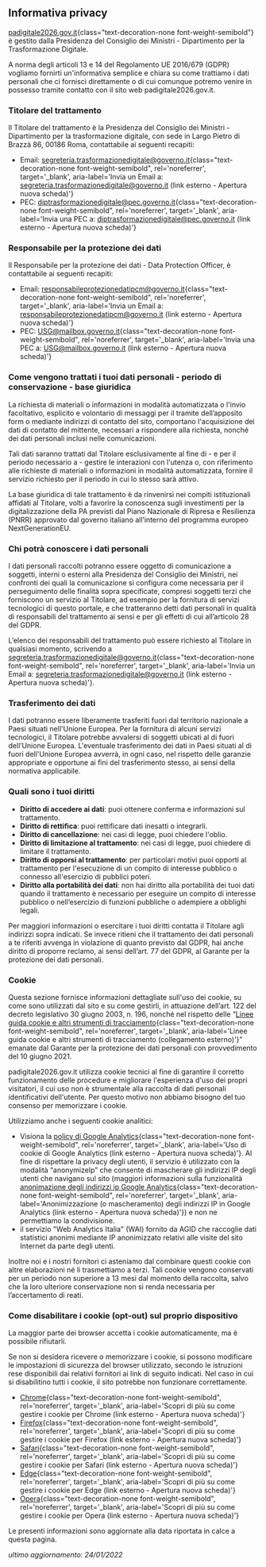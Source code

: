 ## Informativa privacy

[padigitale2026.gov.it](https://padigitale2026.gov.it/){class="text-decoration-none font-weight-semibold"}
è gestito dalla Presidenza del Consiglio dei Ministri - Dipartimento per la Trasformazione Digitale.

A norma degli articoli 13 e 14 del Regolamento UE 2016/679 (GDPR) vogliamo
fornirti un'informativa semplice e chiara su come trattiamo i dati personali che
ci fornisci direttamente o di cui comunque potremo venire in possesso tramite
contatto con il sito web padigitale2026.gov.it.

### Titolare del trattamento

Il Titolare del trattamento è la Presidenza del Consiglio dei Ministri -
Dipartimento per la trasformazione digitale, con sede in Largo Pietro di Brazzà
86, 00186 Roma, contattabile ai seguenti recapiti:

- Email: [segreteria.trasformazionedigitale@governo.it](mailto:segreteria.trasformazionedigitale@governo.it){class="text-decoration-none font-weight-semibold", rel='noreferrer', target='\_blank', aria-label='Invia un Email a: segreteria.trasformazionedigitale@governo.it (link esterno - Apertura nuova scheda)'}
- PEC: [diptrasformazionedigitale@pec.governo.it](mailto:diptrasformazionedigitale@pec.governo.it){class="text-decoration-none font-weight-semibold", rel='noreferrer', target='\_blank', aria-label='Invia una PEC a: diptrasformazionedigitale@pec.governo.it (link esterno - Apertura nuova scheda)'}

### Responsabile per la protezione dei dati

Il Responsabile per la protezione dei dati - Data Protection Officer, è
contattabile ai seguenti recapiti:

- Email: [responsabileprotezionedatipcm@governo.it](mailto:responsabileprotezionedatipcm@governo.it){class="text-decoration-none font-weight-semibold", rel='noreferrer', target='\_blank', aria-label='Invia un Email a: responsabileprotezionedatipcm@governo.it (link esterno - Apertura nuova scheda)'}
- PEC: [USG@mailbox.governo.it](mailto:USG@mailbox.governo.it){class="text-decoration-none font-weight-semibold", rel='noreferrer', target='\_blank', aria-label='Invia una PEC a: USG@mailbox.governo.it (link esterno - Apertura nuova scheda)'}

### Come vengono trattati i tuoi dati personali - periodo di conservazione - base giuridica

La richiesta di materiali o informazioni in modalità automatizzata o l'invio
facoltativo, esplicito e volontario di messaggi per il tramite dell’apposito
form o mediante indirizzi di contatto del sito, comportano l'acquisizione dei
dati di contatto del mittente, necessari a rispondere alla richiesta, nonché dei
dati personali inclusi nelle comunicazioni.

Tali dati saranno trattati dal Titolare esclusivamente al fine di - e per il
periodo necessario a - gestire le interazioni con l'utenza o, con riferimento
alle richieste di materiali o informazioni in modalità automatizzata, fornire il
servizio richiesto per il periodo in cui lo stesso sarà attivo.

La base giuridica di tale trattamento è da rinvenirsi nei compiti istituzionali
affidati al Titolare, volti a favorire la conoscenza sugli investimenti per la
digitalizzazione della PA previsti dal Piano Nazionale di Ripresa e Resilienza
(PNRR) approvato dal governo italiano all’interno del programma europeo
NextGenerationEU.

### Chi potrà conoscere i dati personali

I dati personali raccolti potranno essere oggetto di comunicazione a soggetti,
interni o esterni alla Presidenza del Consiglio dei Ministri, nei confronti dei
quali la comunicazione si configura come necessaria per il perseguimento delle
finalità sopra specificate, compresi soggetti terzi che forniscono un servizio
al Titolare, ad esempio per la fornitura di servizi tecnologici di questo
portale, e che tratteranno detti dati personali in qualità di responsabili del
trattamento ai sensi e per gli effetti di cui all’articolo 28 del GDPR.

L’elenco dei responsabili del trattamento può essere richiesto al Titolare in
qualsiasi momento, scrivendo a
[segreteria.trasformazionedigitale@governo.it](mailto:segreteria.trasformazionedigitale@governo.it){class="text-decoration-none font-weight-semibold", rel='noreferrer', target='\_blank', aria-label='Invia un Email a: segreteria.trasformazionedigitale@governo.it (link esterno - Apertura nuova scheda)'}.

### Trasferimento dei dati

I dati potranno essere liberamente trasferiti fuori dal territorio nazionale a
Paesi situati nell'Unione Europea. Per la fornitura di alcuni servizi
tecnologici, il Titolare potrebbe avvalersi di soggetti ubicati al di fuori
dell’Unione Europea. L'eventuale trasferimento dei dati in Paesi situati al di
fuori dell'Unione Europea avverrà, in ogni caso, nel rispetto delle garanzie
appropriate e opportune ai fini del trasferimento stesso, ai sensi della
normativa applicabile.

### Quali sono i tuoi diritti

- **Diritto di accedere ai dati**: puoi ottenere conferma e informazioni sul trattamento.
- **Diritto di rettifica**: puoi rettificare dati inesatti o integrarli.
- **Diritto di cancellazione**: nei casi di legge, puoi chiedere l'oblio.
- **Diritto di limitazione al trattamento**: nei casi di legge, puoi chiedere
  di limitare il trattamento.
- **Diritto di opporsi al trattamento**: per particolari motivi puoi opporti al
  trattamento per l'esecuzione di un compito di interesse pubblico o connesso
  all'esercizio di pubblici poteri.
- **Diritto alla portabilità dei dati**: non hai diritto alla portabilità dei
  tuoi dati quando il trattamento è necessario per eseguire un compito di
  interesse pubblico o nell’esercizio di funzioni pubbliche o adempiere a
  obblighi legali.

Per maggiori informazioni o esercitare i tuoi diritti contatta il Titolare agli
indirizzi sopra indicati. Se invece ritieni che il trattamento dei dati
personali a te riferiti avvenga in violazione di quanto previsto dal GDPR, hai
anche diritto di proporre reclamo, ai sensi dell’art. 77 del GDPR, al Garante
per la protezione dei dati personali.

### Cookie

Questa sezione fornisce informazioni dettagliate sull'uso dei cookie, su come
sono utilizzati dal sito e su come gestirli, in attuazione dell’art. 122 del
decreto legislativo 30 giugno 2003, n. 196, nonché nel rispetto delle
“[Linee guida cookie e altri strumenti di tracciamento](https://www.garanteprivacy.it/web/guest/home/docweb/-/docweb-display/docweb/9677876){class="text-decoration-none font-weight-semibold", rel='noreferrer', target='\_blank', aria-label='Linee guida cookie e altri strumenti di tracciamento (collegamento esterno)'}”
emanate dal Garante per la protezione dei dati personali con provvedimento del
10 giugno 2021.

padigitale2026.gov.it utilizza cookie tecnici al fine di garantire il corretto
funzionamento delle procedure e migliorare l'esperienza d'uso dei propri
visitatori, il cui uso non è strumentale alla raccolta di dati personali
identificativi dell'utente. Per questo motivo non abbiamo bisogno del tuo
consenso per memorizzare i cookie.

Utilizziamo anche i seguenti cookie analitici:

- Visiona la [policy di Google Analytics](https://developers.google.com/analytics/devguides/collection/analyticsjs/cookie-usage){class="text-decoration-none font-weight-semibold", rel='noreferrer', target='\_blank', aria-label='Uso di cookie di Google Analytics (link esterno - Apertura nuova scheda)'}.
  Al fine di rispettare la privacy degli utenti, il servizio è utilizzato con la
  modalità “anonymizeIp” che consente di mascherare gli indirizzi IP degli
  utenti che navigano sul sito (maggiori informazioni sulla funzionalità [anonimazione degli indirizzi ip Google Analytics](https://support.google.com/analytics/answer/2763052?hl=it){class="text-decoration-none font-weight-semibold", rel='noreferrer', target='\_blank', aria-label='Anonimizzazione (o mascheramento) degli indirizzi IP in Google Analytics (link esterno - Apertura nuova scheda)'})
  e non ne permettiamo la condivisione.
- il servizio "Web Analytics Italia" (WAI) fornito da AGID che raccoglie dati
  statistici anonimi mediante IP anonimizzato relativi alle visite del sito
  Internet da parte degli utenti.

Inoltre noi e i nostri fornitori ci asteniamo dal combinare questi cookie con
altre elaborazioni né li trasmettiamo a terzi. Tali cookie vengono conservati
per un periodo non superiore a 13 mesi dal momento della raccolta, salvo che la
loro ulteriore conservazione non si renda necessaria per l’accertamento di
reati.

### Come disabilitare i cookie (opt-out) sul proprio dispositivo

La maggior parte dei browser accetta i cookie automaticamente, ma è possibile
rifiutarli.

Se non si desidera ricevere o memorizzare i cookie, si possono modificare le
impostazioni di sicurezza del browser utilizzato, secondo le istruzioni rese
disponibili dai relativi fornitori ai link di seguito indicati. Nel caso in cui
si disabilitino tutti i cookie, il sito potrebbe non funzionare correttamente.

- [Chrome](https://support.google.com/chrome/answer/95647?co=GENIE.Platform%3DDesktop&hl=it){class="text-decoration-none font-weight-semibold", rel='noreferrer', target='\_blank', aria-label='Scopri di più su come gestire i cookie per Chrome (link esterno - Apertura nuova scheda)'}
- [Firefox](https://support.mozilla.org/it/kb/protezione-antitracciamento-avanzata-firefox-desktop?redirectlocale=it&redirectslug=Attivare+e+disattivare+i+cookie){class="text-decoration-none font-weight-semibold", rel='noreferrer', target='\_blank', aria-label='Scopri di più su come gestire i cookie per Firefox (link esterno - Apertura nuova scheda)'}
- [Safari](https://support.apple.com/guide/safari/manage-cookies-and-website-data-sfri11471/mac){class="text-decoration-none font-weight-semibold", rel='noreferrer', target='\_blank', aria-label='Scopri di più su come gestire i cookie per Safari (link esterno - Apertura nuova scheda)'}
- [Edge](https://support.microsoft.com/it-it/help/4027947/microsoft-edge-delete-cookies){class="text-decoration-none font-weight-semibold", rel='noreferrer', target='\_blank', aria-label='Scopri di più su come gestire i cookie per Edge (link esterno - Apertura nuova scheda)'}
- [Opera](https://help.opera.com/en/latest/web-preferences/#cookies){class="text-decoration-none font-weight-semibold", rel='noreferrer', target='\_blank', aria-label='Scopri di più su come gestire i cookie per Opera (link esterno - Apertura nuova scheda)'}

Le presenti informazioni sono aggiornate alla data riportata in calce a questa pagina.

<p class="text-right"><em>ultimo aggiornamento: 24/01/2022</em></p>
